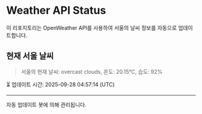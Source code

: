 
# Weather API Status

이 리포지토리는 OpenWeather API를 사용하여 서울의 날씨 정보를 자동으로 업데이트합니다.

## 현재 서울 날씨
> 서울의 현재 날씨: overcast clouds, 온도: 20.15°C, 습도: 92%

⏳ 업데이트 시간: 2025-09-28 04:57:14 (UTC)

---
자동 업데이트 봇에 의해 관리됩니다.

